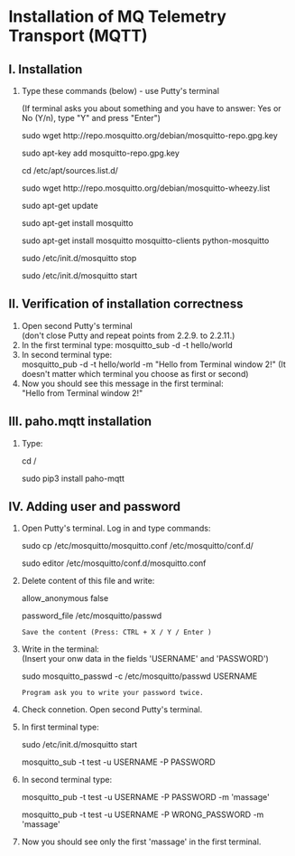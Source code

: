 # Installation of MQ Telemetry Transport (MQTT)
## I. Installation

<OL>
<LI><P> Type these commands (below) - use Putty's terminal</P>
       <P> (If terminal asks you about something and you have to answer: Yes or No (Y/n), type "Y" and press "Enter")</P></LI>

<P> sudo wget http://repo.mosquitto.org/debian/mosquitto-repo.gpg.key </P> 

<P> sudo apt-key add mosquitto-repo.gpg.key </P>

<P> cd /etc/apt/sources.list.d/ </P>

<P> sudo wget http://repo.mosquitto.org/debian/mosquitto-wheezy.list </P>

<P> sudo apt-get update </P>

<P> sudo apt-get install mosquitto </P>

<P> sudo apt-get install mosquitto mosquitto-clients python-mosquitto </P>

<P> sudo /etc/init.d/mosquitto stop </P>

<P> sudo /etc/init.d/mosquitto start </P>
</OL>

## II. Verification of installation correctness

<OL>
<LI> Open second Putty's terminal </LI>
	    (don't close Putty and repeat points from 2.2.9. to 2.2.11.)
<LI> In the first terminal type: mosquitto_sub -d -t hello/world </LI>
<LI> In second terminal type: </LI> 
	    mosquitto_pub -d -t hello/world -m "Hello from Terminal  window 2!"   
      (It doesn't matter which terminal you choose as first or second)
<LI> Now you should see this message in the first terminal: </LI>
	    "Hello from Terminal  window 2!"
</OL>

## III. paho.mqtt installation

<OL>
<LI><P>  Type: </P> </LI>
      <P> cd / </P>
	    <P> sudo pip3 install paho-mqtt</P>
</OL>

## IV. Adding user and password

<OL>
<LI><P> Open Putty's terminal. Log in and type commands:</P> </LI>

<P> sudo cp /etc/mosquitto/mosquitto.conf /etc/mosquitto/conf.d/ </P>

<P> sudo editor /etc/mosquitto/conf.d/mosquitto.conf </P>

<LI> <P>Delete content of this file and write:</P> </LI>

<P> allow_anonymous false </P>
<P> password_file /etc/mosquitto/passwd </P>

	Save the content (Press: CTRL + X / Y / Enter )

<LI>Write in the terminal: </LI>
	(Insert your onw data in the fields 'USERNAME' and 'PASSWORD')

<P> sudo mosquitto_passwd -c /etc/mosquitto/passwd USERNAME </P>

	Program ask you to write your password twice.

<LI><P> Check connetion. Open second Putty's terminal.</P> </LI>

<LI><P> In first terminal type:</P> </LI> 
	
<P> sudo /etc/init.d/mosquitto start </P>
<P> mosquitto_sub -t test -u USERNAME -P PASSWORD </P>

<LI><P> In second terminal type: </P></LI>

<P> mosquitto_pub -t test -u USERNAME -P PASSWORD -m 'massage' </P>

<P> mosquitto_pub -t test -u USERNAME -P WRONG_PASSWORD -m 'massage' </P>

<LI> Now you should see only the first 'massage' in the first terminal. </LI>


</OL>



